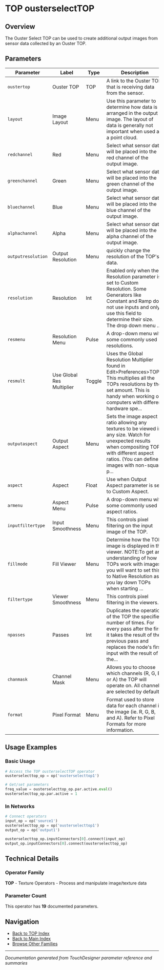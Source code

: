 # TOP ousterselectTOP

## Overview

The Ouster Select TOP can be used to create additional output images from sensor data collected by an Ouster TOP.

## Parameters

| Parameter | Label | Type | Description |
|-----------|-------|------|-------------|
| `oustertop` | Ouster TOP | TOP | A link to the Ouster TOP that is receiving data from the sensor. |
| `layout` | Image Layout | Menu | Use this parameter to determine how data is arranged in the output image. The layout of data is generally not important when used as a point cloud. |
| `redchannel` | Red | Menu | Select what sensor data will be placed into the red channel of the output image. |
| `greenchannel` | Green | Menu | Select what sensor data will be placed into the green channel of the output image. |
| `bluechannel` | Blue | Menu | Select what sensor data will be placed into the blue channel of the output image. |
| `alphachannel` | Alpha | Menu | Select what sensor data will be placed into the alpha channel of the output image. |
| `outputresolution` | Output Resolution | Menu | quickly change the resolution of the TOP's data. |
| `resolution` | Resolution | Int | Enabled only when the Resolution parameter is set to Custom Resolution. Some Generators like Constant and Ramp do not use inputs and only use this field to determine their size. The drop down menu ... |
| `resmenu` | Resolution Menu | Pulse | A drop-down menu with some commonly used resolutions. |
| `resmult` | Use Global Res Multiplier | Toggle | Uses the Global Resolution Multiplier found in Edit>Preferences>TOPs. This multiplies all the TOPs resolutions by the set amount. This is handy when working on computers with different hardware spe... |
| `outputaspect` | Output Aspect | Menu | Sets the image aspect ratio allowing any textures to be viewed in any size. Watch for unexpected results when compositing TOPs with different aspect ratios. (You can define images with non-square p... |
| `aspect` | Aspect | Float | Use when Output Aspect parameter is set to Custom Aspect. |
| `armenu` | Aspect Menu | Pulse | A drop-down menu with some commonly used aspect ratios. |
| `inputfiltertype` | Input Smoothness | Menu | This controls pixel filtering on the input image of the TOP. |
| `fillmode` | Fill Viewer | Menu | Determine how the TOP image is displayed in the viewer. NOTE:To get an understanding of how TOPs work with images, you will want to set this to Native Resolution as you lay down TOPs when starting ... |
| `filtertype` | Viewer Smoothness | Menu | This controls pixel filtering in the viewers. |
| `npasses` | Passes | Int | Duplicates the operation of the TOP the specified number of times. For every pass after the first it takes the result of the previous pass and replaces the node's first input with the result of the... |
| `chanmask` | Channel Mask | Menu | Allows you to choose which channels (R, G, B, or A) the TOP will operate on. All channels are selected by default. |
| `format` | Pixel Format | Menu | Format used to store data for each channel in the image (ie. R, G, B, and A). Refer to Pixel Formats for more information. |

## Usage Examples

### Basic Usage

```python
# Access the TOP ousterselectTOP operator
ousterselecttop_op = op('ousterselecttop1')

# Get/set parameters
freq_value = ousterselecttop_op.par.active.eval()
ousterselecttop_op.par.active = 1
```

### In Networks

```python
# Connect operators
input_op = op('source1')
ousterselecttop_op = op('ousterselecttop1')
output_op = op('output1')

ousterselecttop_op.inputConnectors[0].connect(input_op)
output_op.inputConnectors[0].connect(ousterselecttop_op)
```

## Technical Details

### Operator Family

**TOP** - Texture Operators - Process and manipulate image/texture data

### Parameter Count

This operator has **19** documented parameters.

## Navigation

- [Back to TOP Index](../TOP/TOP_INDEX.md)
- [Back to Main Index](../OPERATORS_INDEX.md)
- [Browse Other Families](../OPERATORS_INDEX.md#quick-navigation)

---
*Documentation generated from TouchDesigner parameter reference and summaries*
